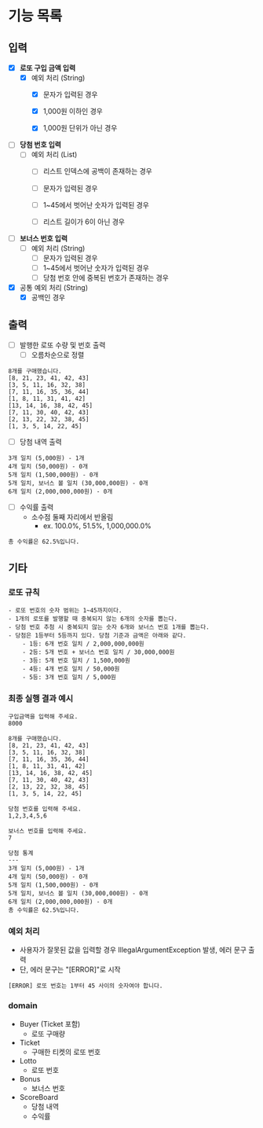 # 기능 목록

## 입력

- [x] **로또 구입 금액 입력**
  - [x] 예외 처리 (String)
    - [x] 문자가 입력된 경우
    - [x] 1,000원 이하인 경우
    - [x] 1,000원 단위가 아닌 경우


- [ ] **당첨 번호 입력**
  - [ ] 예외 처리 (List)
    - [ ] 리스트 인덱스에 공백이 존재하는 경우
    - [ ] 문자가 입력된 경우
    - [ ] 1~45에서 벗어난 숫자가 입력된 경우
    - [ ] 리스트 길이가 6이 아닌 경우


- [ ] **보너스 번호 입력**
  - [ ] 예외 처리 (String)
    - [ ] 문자가 입력된 경우
    - [ ] 1~45에서 벗어난 숫자가 입력된 경우
    - [ ] 당첨 번호 안에 중복된 번호가 존재하는 경우

- [x] 공통 예외 처리 (String)
  - [x] 공백인 경우

## 출력

- [ ] 발행한 로또 수량 및 번호 출력
  - [ ] 오름차순으로 정렬
```
8개를 구매했습니다.
[8, 21, 23, 41, 42, 43] 
[3, 5, 11, 16, 32, 38] 
[7, 11, 16, 35, 36, 44] 
[1, 8, 11, 31, 41, 42] 
[13, 14, 16, 38, 42, 45] 
[7, 11, 30, 40, 42, 43] 
[2, 13, 22, 32, 38, 45] 
[1, 3, 5, 14, 22, 45]
```


- [ ] 당첨 내역 출력
```
3개 일치 (5,000원) - 1개
4개 일치 (50,000원) - 0개
5개 일치 (1,500,000원) - 0개
5개 일치, 보너스 볼 일치 (30,000,000원) - 0개
6개 일치 (2,000,000,000원) - 0개
```


- [ ] 수익률 출력
  - 소수점 둘째 자리에서 반올림
    - ex. 100.0%, 51.5%, 1,000,000.0%
```
총 수익률은 62.5%입니다.
```


## 기타

### 로또 규칙
```
- 로또 번호의 숫자 범위는 1~45까지이다.
- 1개의 로또를 발행할 때 중복되지 않는 6개의 숫자를 뽑는다.
- 당첨 번호 추첨 시 중복되지 않는 숫자 6개와 보너스 번호 1개를 뽑는다.
- 당첨은 1등부터 5등까지 있다. 당첨 기준과 금액은 아래와 같다.
    - 1등: 6개 번호 일치 / 2,000,000,000원
    - 2등: 5개 번호 + 보너스 번호 일치 / 30,000,000원
    - 3등: 5개 번호 일치 / 1,500,000원
    - 4등: 4개 번호 일치 / 50,000원
    - 5등: 3개 번호 일치 / 5,000원
```

### 최종 실행 결과 예시
```
구입금액을 입력해 주세요.
8000

8개를 구매했습니다.
[8, 21, 23, 41, 42, 43] 
[3, 5, 11, 16, 32, 38] 
[7, 11, 16, 35, 36, 44] 
[1, 8, 11, 31, 41, 42] 
[13, 14, 16, 38, 42, 45] 
[7, 11, 30, 40, 42, 43] 
[2, 13, 22, 32, 38, 45] 
[1, 3, 5, 14, 22, 45]

당첨 번호를 입력해 주세요.
1,2,3,4,5,6

보너스 번호를 입력해 주세요.
7

당첨 통계
---
3개 일치 (5,000원) - 1개
4개 일치 (50,000원) - 0개
5개 일치 (1,500,000원) - 0개
5개 일치, 보너스 볼 일치 (30,000,000원) - 0개
6개 일치 (2,000,000,000원) - 0개
총 수익률은 62.5%입니다.
```


### 예외 처리
- 사용자가 잘못된 값을 입력할 경우 IllegalArgumentException 발생, 에러 문구 출력
- 단, 에러 문구는 "[ERROR]"로 시작
```
[ERROR] 로또 번호는 1부터 45 사이의 숫자여야 합니다.
```


### domain
- Buyer (Ticket 포함)
  - 로또 구매량
- Ticket
  - 구매한 티켓의 로또 번호
- Lotto
  - 로또 번호
- Bonus
  - 보너스 번호
- ScoreBoard
  - 당첨 내역
  - 수익률
